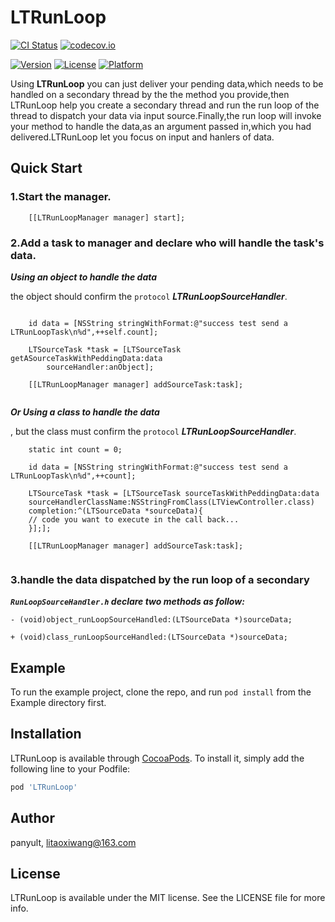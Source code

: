 # LTRunLoop

[![CI Status](http://img.shields.io/travis/panyult/LTRunLoop.svg?style=flat)](https://travis-ci.org/panyult/LTRunLoop)
[![codecov.io](https://codecov.io/gh/panyult/LTRunLoop/coverage.svg?branch=master)](https://codecov.io/gh/panyult/LTRunLoop?branch=master)

[![Version](https://img.shields.io/cocoapods/v/LTRunLoop.svg?style=flat)](http://cocoapods.org/pods/LTRunLoop)
[![License](https://img.shields.io/cocoapods/l/LTRunLoop.svg?style=flat)](http://cocoapods.org/pods/LTRunLoop)
[![Platform](https://img.shields.io/cocoapods/p/LTRunLoop.svg?style=flat)](http://cocoapods.org/pods/LTRunLoop)

Using **LTRunLoop** you can just deliver your pending data,which needs to be handled on a secondary thread by the the method you provide,then LTRunLoop help you create a secondary thread and run the run loop of the thread to dispatch your data via input source.Finally,the run loop will invoke your method to handle the data,as an argument passed in,which you had delivered.LTRunLoop let you focus on input and hanlers of data.

## Quick Start


### 1.Start the manager.

```ObjC
    [[LTRunLoopManager manager] start];
```

### 2.Add a task to manager and declare who will handle the task's data.


***Using an object to handle the data***

the object should confirm the `protocol` ***LTRunLoopSourceHandler***.

```ObjC

    id data = [NSString stringWithFormat:@"success test send a LTRunLoopTask\n%d",++self.count];
	
    LTSourceTask *task = [LTSourceTask getASourceTaskWithPeddingData:data
        sourceHandler:anObject]; 
            
    [[LTRunLoopManager manager] addSourceTask:task];
    
```

***Or Using a class to handle the data***

, but the class must confirm the `protocol` ***LTRunLoopSourceHandler***.

```ObjC
    static int count = 0;
    
    id data = [NSString stringWithFormat:@"success test send a LTRunLoopTask\n%d",++count];
	
    LTSourceTask *task = [LTSourceTask sourceTaskWithPeddingData:data
    sourceHandlerClassName:NSStringFromClass(LTViewController.class)
    completion:^(LTSourceData *sourceData){
    // code you want to execute in the call back...
    }];];
    
    [[LTRunLoopManager manager] addSourceTask:task];
    
```

### 3.handle the data dispatched by the run loop of a secondary

***`RunLoopSourceHandler.h` declare two methods as follow:***

```ObjC
- (void)object_runLoopSourceHandled:(LTSourceData *)sourceData;

+ (void)class_runLoopSourceHandled:(LTSourceData *)sourceData;
```




## Example

To run the example project, clone the repo, and run `pod install` from the Example directory first.


## Installation

LTRunLoop is available through [CocoaPods](http://cocoapods.org). To install
it, simply add the following line to your Podfile:

```ruby
pod 'LTRunLoop'
```

## Author

panyult, litaoxiwang@163.com

## License

LTRunLoop is available under the MIT license. See the LICENSE file for more info.
